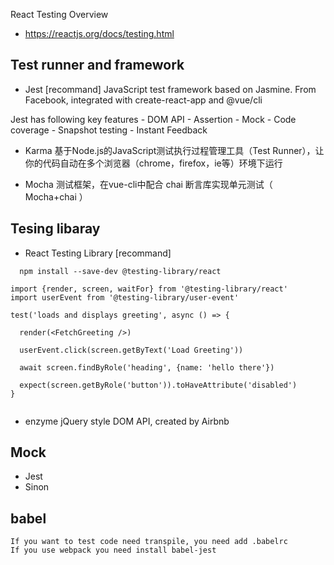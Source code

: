 React Testing Overview
- https://reactjs.org/docs/testing.html
## Test runner and framework
- Jest [recommand]
JavaScript test framework based on Jasmine. From Facebook, integrated with create-react-app and @vue/cli
    
Jest has following key features 
    - DOM API
    - Assertion
    - Mock
    - Code coverage
    - Snapshot testing
    - Instant Feedback


- Karma 基于Node.js的JavaScript测试执行过程管理工具（Test Runner），让你的代码自动在多个浏览器（chrome，firefox，ie等）环境下运行

- Mocha 测试框架，在vue-cli中配合 chai 断言库实现单元测试（ Mocha+chai ）


## Tesing libaray
- React Testing Library [recommand]
```
  npm install --save-dev @testing-library/react
```

```
import {render, screen, waitFor} from '@testing-library/react'
import userEvent from '@testing-library/user-event'

test('loads and displays greeting', async () => {

  render(<FetchGreeting />)

  userEvent.click(screen.getByText('Load Greeting'))

  await screen.findByRole('heading', {name: 'hello there'})

  expect(screen.getByRole('button')).toHaveAttribute('disabled')
}


```

- enzyme 
  jQuery style DOM API,  created by Airbnb


## Mock
- Jest
- Sinon

## babel
    If you want to test code need transpile, you need add .babelrc
    If you use webpack you need install babel-jest